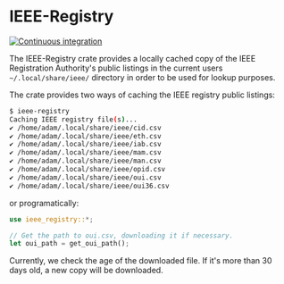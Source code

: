 # IEEE-Registry

[![Continuous integration](https://github.com/AdamIsrael/ieee-registry/actions/workflows/ci.yaml/badge.svg?branch=main)](https://github.com/AdamIsrael/ieee-registry/actions/workflows/ci.yaml)

The IEEE-Registry crate provides a locally cached copy of the IEEE Registration Authority's public listings in the current users `~/.local/share/ieee/` directory in order to be used for lookup purposes.

The crate provides two ways of caching the IEEE registry public listings:

```bash
$ ieee-registry
Caching IEEE registry file(s)...
✔ /home/adam/.local/share/ieee/cid.csv
✔ /home/adam/.local/share/ieee/eth.csv
✔ /home/adam/.local/share/ieee/iab.csv
✔ /home/adam/.local/share/ieee/mam.csv
✔ /home/adam/.local/share/ieee/man.csv
✔ /home/adam/.local/share/ieee/opid.csv
✔ /home/adam/.local/share/ieee/oui.csv
✔ /home/adam/.local/share/ieee/oui36.csv
```

or programatically:

```rust
use ieee_registry::*;

// Get the path to oui.csv, downloading it if necessary.
let oui_path = get_oui_path();
```

Currently, we check the age of the downloaded file. If it's more than 30 days old, a new copy will be downloaded.
